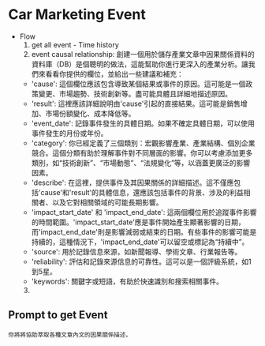 # Car Marketing Event
* Flow
  1. get all event - Time history
  2. event causal relationship: 創建一個用於儲存產業文章中因果關係資料的資料庫（DB）是個聰明的做法，這能幫助你進行更深入的產業分析。讓我們來看看你提供的欄位，並給出一些建議和補充：
    * 'cause': 這個欄位應該包含導致某個結果或事件的原因。這可能是一個政策變更、市場趨勢、技術創新等。盡可能具體且詳細地描述原因。
    * 'result': 這裡應該詳細說明由'cause'引起的直接結果。這可能是銷售增加、市場份額變化、成本降低等。
    * 'event_date': 記錄事件發生的具體日期。如果不確定具體日期，可以使用事件發生的月份或年份。
    * 'category': 你已經定義了三個類別：宏觀影響產業、產業結構、個別企業競合。這個分類有助於理解事件對不同層面的影響。你可以考慮添加更多類別，如“技術創新”、“市場動態”、“法規變化”等，以涵蓋更廣泛的影響因素。
    * 'describe': 在這裡，提供事件及其因果關係的詳細描述。這不僅應包括'cause'和'result'的具體信息，還應該包括事件的背景、涉及的利益相關者、以及它對相關領域的可能長期影響。
    * 'impact_start_date' 和 'impact_end_date': 這兩個欄位用於追蹤事件影響的時間範圍。'impact_start_date'應是事件開始產生顯著影響的日期，而'impact_end_date'則是影響減弱或結束的日期。有些事件的影響可能是持續的，這種情況下，'impact_end_date'可以留空或標記為“持續中”。
    * 'source': 用於記錄信息來源，如新聞報導、學術文章、行業報告等。
    * 'reliability': 評估和記錄來源信息的可靠性。這可以是一個評級系統，如1到5星。
    * 'keywords': 關鍵字或短語，有助於快速識別和搜索相關事件。
  3. 

## Prompt to get Event
```
你將將協助萃取各種文章內文的因果關係描述，



```

